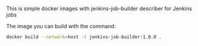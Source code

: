 This is simple docker images with jenkins-job-builder describer for Jenkins jobs

The image you can build with the command:
```bash
docker build --network=host -t jenkins-job-builder:1.0.0 .  
```